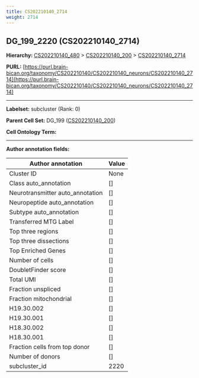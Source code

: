 ```yaml
---
title: CS202210140_2714
weight: 2714
---
```

## DG_199_2220 (CS202210140_2714)
<b>Hierarchy: </b>
[CS202210140_480](../CS202210140_480) >
[CS202210140_200](../CS202210140_200) >
[CS202210140_2714](../CS202210140_2714)

**PURL:** [https://purl.brain-bican.org/taxonomy/CS202210140/CS202210140_neurons/CS202210140_2714](https://purl.brain-bican.org/taxonomy/CS202210140/CS202210140_neurons/CS202210140_2714)

---


**Labelset:** subcluster (Rank: 0)

**Parent Cell Set:** DG_199 ([CS202210140_200](../CS202210140_200))



**Cell Ontology Term:** 

[MARKER GENES.]: #


---

[TRANSFERRED ANNOTATIONS.]: #


[AUTHOR ANNOTATION FIELDS.]: #


**Author annotation fields:**

| Author annotation | Value |
|-------------------|-------|
|Cluster ID|None|
|Class auto_annotation|[]|
|Neurotransmitter auto_annotation|[]|
|Neuropeptide auto_annotation|[]|
|Subtype auto_annotation|[]|
|Transferred MTG Label|[]|
|Top three regions|[]|
|Top three dissections|[]|
|Top Enriched Genes|[]|
|Number of cells|[]|
|DoubletFinder score|[]|
|Total UMI|[]|
|Fraction unspliced|[]|
|Fraction mitochondrial|[]|
|H19.30.002|[]|
|H19.30.001|[]|
|H18.30.002|[]|
|H18.30.001|[]|
|Fraction cells from top donor|[]|
|Number of donors|[]|
|subcluster_id|2220|

